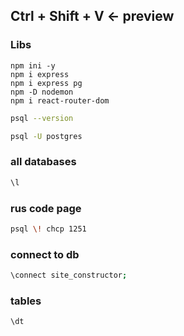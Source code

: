 ## Ctrl + Shift + V <- preview
### Libs
```
npm ini -y
npm i express
npm i express pg
npm -D nodemon
npm i react-router-dom
```



```bash
psql --version
```
```bash
psql -U postgres
```
### all databases
```bash
\l
```
### rus code page
```bash
psql \! chcp 1251
```
### connect to db
```bash
\connect site_constructor;
```
### tables
```bash
\dt
```